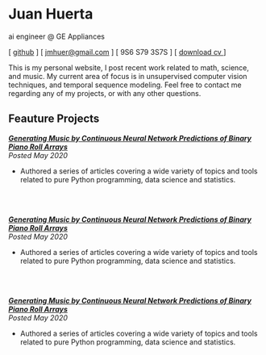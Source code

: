 # Juan Huerta 

ai engineer @ GE Appliances

[ [github](https://github.com/jmhuer) ] [ jmhuer@gmail.com ] [ 9S6 S79 3S7S ] [ [download cv ](http://sdsawtelle.github.io) ]

This is my personal website, I post recent work related to math, science, and music. My current area of focus is in unsupervised computer vision techniques, and temporal sequence modeling. Feel free to contact me regarding any of my projects, or with any other questions.

## Feauture Projects

**[*Generating Music by Continuous Neural Network Predictions of Binary Piano Roll Arrays*](http://sdsawtelle.github.io/blog/output/index.html)**
<br>
*Posted May 2020*

- Authored a series of articles covering a wide variety of topics and tools related to pure Python programming, data science and statistics.
<br>
<br>

**[*Generating Music by Continuous Neural Network Predictions of Binary Piano Roll Arrays*](http://sdsawtelle.github.io/blog/output/index.html)**
<br>
*Posted May 2020*

- Authored a series of articles covering a wide variety of topics and tools related to pure Python programming, data science and statistics.
<br>
<br>

**[*Generating Music by Continuous Neural Network Predictions of Binary Piano Roll Arrays*](http://sdsawtelle.github.io/blog/output/index.html)**
<br>
*Posted May 2020*

- Authored a series of articles covering a wide variety of topics and tools related to pure Python programming, data science and statistics.